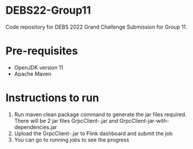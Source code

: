 # DEBS22-Group11
Code repository for DEBS 2022 Grand Challenge Submission for Group 11.

# Pre-requisites
* OpenJDK version 11
* Apache Maven 
 
# Instructions to run

1. Run maven clean package command to generate the jar files required. There will be 2 jar files GrpcClient-.jar and GrpcClient-jar-with-dependencies.jar
2. Upload the GrpcClient-.jar to Flink dashboard and submit the job
3. You can go to running jobs to see the progress
